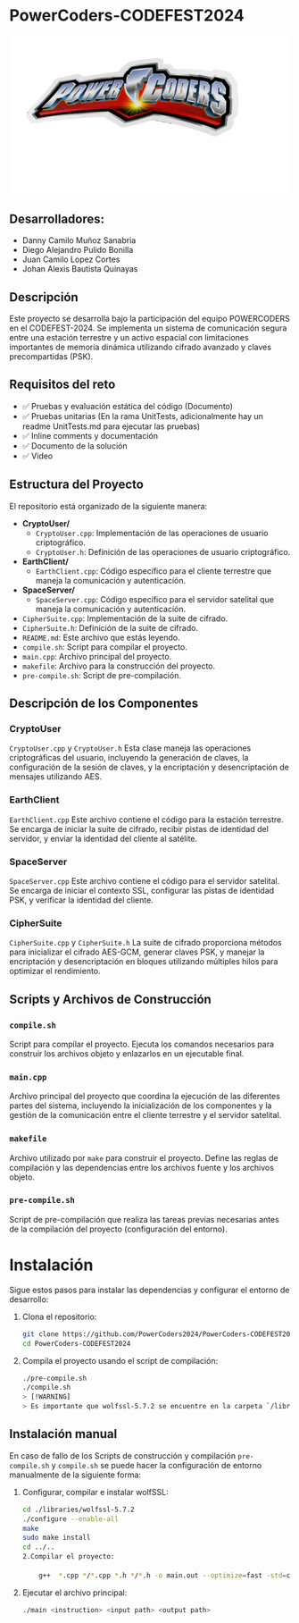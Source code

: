 # PowerCoders-CODEFEST2024

![PowerCodersLogo](./PowerCodersLogo.png)

## Desarrolladores:

- Danny Camilo Muñoz Sanabria
- Diego Alejandro Pulido Bonilla
- Juan Camilo Lopez Cortes
- Johan Alexis Bautista Quinayas

## Descripción

Este proyecto se desarrolla bajo la participación del equipo POWERCODERS en el CODEFEST-2024. Se implementa un sistema de comunicación segura entre una estación terrestre y un activo espacial con limitaciones importantes de memoria dinámica utilizando cifrado avanzado y claves precompartidas (PSK).

## Requisitos del reto

- ✅ Pruebas y evaluación estática del código (Documento)
- ✅ Pruebas unitarias (En la rama UnitTests, adicionalmente hay un readme UnitTests.md para ejecutar las pruebas)
- ✅ Inline comments y documentación
- ✅ Documento de la solución
- ✅ Video

## Estructura del Proyecto

El repositorio está organizado de la siguiente manera:

- **CryptoUser/**
  - `CryptoUser.cpp`: Implementación de las operaciones de usuario criptográfico.
  - `CryptoUser.h`: Definición de las operaciones de usuario criptográfico.
- **EarthClient/**
  - `EarthClient.cpp`: Código específico para el cliente terrestre que maneja la comunicación y autenticación.
- **SpaceServer/**
  - `SpaceServer.cpp`: Código específico para el servidor satelital que maneja la comunicación y autenticación.
- `CipherSuite.cpp`: Implementación de la suite de cifrado.
- `CipherSuite.h`: Definición de la suite de cifrado.
- `README.md`: Este archivo que estás leyendo.
- `compile.sh`: Script para compilar el proyecto.
- `main.cpp`: Archivo principal del proyecto.
- `makefile`: Archivo para la construcción del proyecto.
- `pre-compile.sh`: Script de pre-compilación.

## Descripción de los Componentes

### CryptoUser

`CryptoUser.cpp` y `CryptoUser.h`
Esta clase maneja las operaciones criptográficas del usuario, incluyendo la generación de claves, la configuración de la sesión de claves, y la encriptación y desencriptación de mensajes utilizando AES.

### EarthClient

`EarthClient.cpp`
Este archivo contiene el código para la estación terrestre. Se encarga de iniciar la suite de cifrado, recibir pistas de identidad del servidor, y enviar la identidad del cliente al satélite.

### SpaceServer

`SpaceServer.cpp`
Este archivo contiene el código para el servidor satelital. Se encarga de iniciar el contexto SSL, configurar las pistas de identidad PSK, y verificar la identidad del cliente.

### CipherSuite

`CipherSuite.cpp` y `CipherSuite.h`
La suite de cifrado proporciona métodos para inicializar el cifrado AES-GCM, generar claves PSK, y manejar la encriptación y desencriptación en bloques utilizando múltiples hilos para optimizar el rendimiento.

## Scripts y Archivos de Construcción

### `compile.sh`

Script para compilar el proyecto. Ejecuta los comandos necesarios para construir los archivos objeto y enlazarlos en un ejecutable final.

### `main.cpp`

Archivo principal del proyecto que coordina la ejecución de las diferentes partes del sistema, incluyendo la inicialización de los componentes y la gestión de la comunicación entre el cliente terrestre y el servidor satelital.

### `makefile`

Archivo utilizado por `make` para construir el proyecto. Define las reglas de compilación y las dependencias entre los archivos fuente y los archivos objeto.

### `pre-compile.sh`

Script de pre-compilación que realiza las tareas previas necesarias antes de la compilación del proyecto (configuración del entorno).

# Instalación

Sigue estos pasos para instalar las dependencias y configurar el entorno de desarrollo:

1. Clona el repositorio:

   ```sh
   git clone https://github.com/PowerCoders2024/PowerCoders-CODEFEST2024.git
   cd PowerCoders-CODEFEST2024

   ```

2. Compila el proyecto usando el script de compilación:
   ```sh
   ./pre-compile.sh
   ./compile.sh
   > [!WARNING]
   > Es importante que wolfssl-5.7.2 se encuentre en la carpeta `/libraries` para que se pueda compilar correctamente.
   ```

## Instalación manual

En caso de fallo de los Scripts de construcción y compilación `pre-compile.sh` y `compile.sh` se puede hacer la configuración de entorno manualmente de la siguiente forma:

1.  Configurar, compilar e instalar wolfSSL:

    ```sh
    cd ./libraries/wolfssl-5.7.2
    ./configure --enable-all
    make
    sudo make install
    cd ../..
    2.Compilar el proyecto:

        g++  *.cpp */*.cpp *.h */*.h -o main.out --optimize=fast -std=c++20 -lwolfssl

    ```

2.  Ejecutar el archivo principal:

    ```sh
    ./main <instruction> <input path> <output path>
    ```
